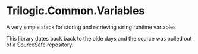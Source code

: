 # Trilogic.Common.Variables
A very simple stack for storing and retrieving string runtime variables

This library dates back back to the olde days and the source was pulled out of a SourceSafe repository.
